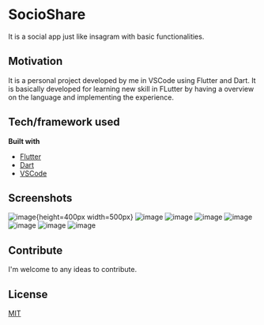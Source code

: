 # SocioShare

It is a social app just like insagram with basic functionalities.

## Motivation
It is a personal project developed by me in VSCode using Flutter and Dart. It is basically developed for learning new skill in FLutter by having a overview on the language and implementing the experience.

## Tech/framework used

<b>Built with</b>
- [Flutter](https://flutter.dev/)
- [Dart](https://dart.dev/)
- [VSCode](https://code.visualstudio.com/)

## Screenshots
![image](https://github.com/DexProtege/SocioShare/blob/master/screenshots/Screenshot_1589275665.png){height=400px width=500px}
![image](https://github.com/DexProtege/SocioShare/blob/master/screenshots/Screenshot_1589275972.png)
![image](https://github.com/DexProtege/SocioShare/blob/master/screenshots/Screenshot_1589275792.png)
![image](https://github.com/DexProtege/SocioShare/blob/master/screenshots/Screenshot_1589275763.png)
![image](https://github.com/DexProtege/SocioShare/blob/master/screenshots/Screenshot_1589275926.png)
![image](https://github.com/DexProtege/SocioShare/blob/master/screenshots/Screenshot_1589275810.png)
![image](https://github.com/DexProtege/SocioShare/blob/master/screenshots/Screenshot_1589275820.png)
![image](https://github.com/DexProtege/SocioShare/blob/master/screenshots/Screenshot_1589275874.png)


## Contribute
I'm welcome to any ideas to contribute.

## License
[MIT](https://choosealicense.com/licenses/mit/)
